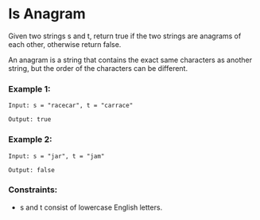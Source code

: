 # Is Anagram 
Given two strings s and t, return true if the two strings are anagrams of each other, otherwise return false.

An anagram is a string that contains the exact same characters as another string, but the order of the characters can be different.

### Example 1:
```
Input: s = "racecar", t = "carrace"

Output: true
```
### Example 2:
```
Input: s = "jar", t = "jam"

Output: false
```
### Constraints:

- s and t consist of lowercase English letters.